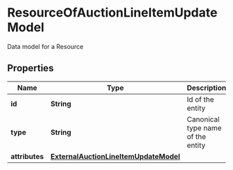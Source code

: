 

# ResourceOfAuctionLineItemUpdateModel

Data model for a Resource

## Properties

| Name | Type | Description | Notes |
|------------ | ------------- | ------------- | -------------|
|**id** | **String** | Id of the entity |  [optional] |
|**type** | **String** | Canonical type name of the entity |  [optional] |
|**attributes** | [**ExternalAuctionLineItemUpdateModel**](ExternalAuctionLineItemUpdateModel.md) |  |  [optional] |



